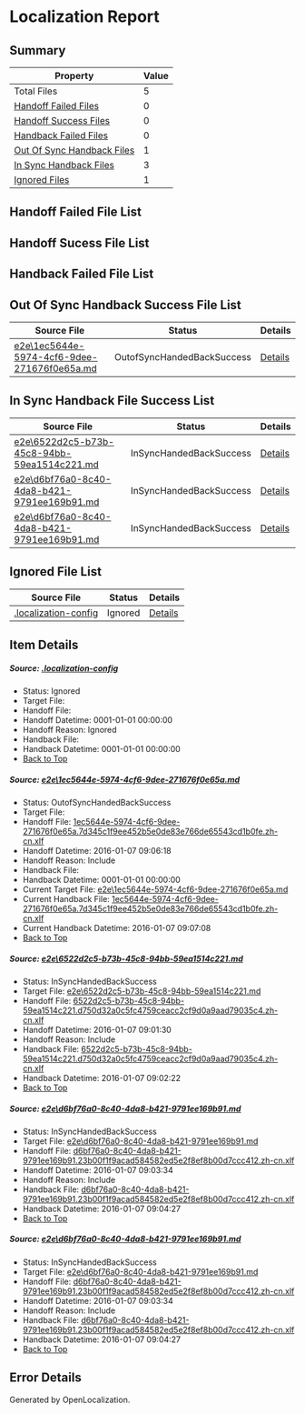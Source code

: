 # <a name='report-top'></a> Localization Report

## Summary
 Property | Value 
 -------- | ----- 
 Total Files | 5
[ Handoff Failed Files ](#handoff-failed-list)| 0
[ Handoff Success Files ](#handoff-success-list)| 0
[ Handback Failed Files ](#handback-failed-list)| 0
[ Out Of Sync Handback Files ](#outofsync-handback-success-list)| 1
[ In Sync Handback Files ](#insync-handback-success-list)| 3
[ Ignored Files ](#ignored-list)| 1

## <a name='handoff-failed-list'></a> Handoff Failed File List

## <a name='handoff-success-list'></a> Handoff Sucess File List

## <a name='handback-failed-list'></a> Handback Failed File List

## <a name='outofsync-handback-success-list'></a> Out Of Sync Handback Success File List
 Source File | Status | Details 
 ----------- | ------ | ------- 
 [e2e\1ec5644e-5974-4cf6-9dee-271676f0e65a.md](https://github.com/OpenLocalizationTest/oltest/blob/1982c51a15ba95cff570db5b36abf20d0031a673/e2e/1ec5644e-5974-4cf6-9dee-271676f0e65a.md) | OutofSyncHandedBackSuccess | [Details](#61d5e6acefa146b083f4994f62ace6e2c0489a071)

## <a name='insync-handback-success-list'></a> In Sync Handback File Success List
 Source File | Status | Details 
 ----------- | ------ | ------- 
 [e2e\6522d2c5-b73b-45c8-94bb-59ea1514c221.md](https://github.com/OpenLocalizationTest/oltest/blob/9ff91771f7fdc097398650227a115a2fb1f6b196/e2e/6522d2c5-b73b-45c8-94bb-59ea1514c221.md) | InSyncHandedBackSuccess | [Details](#88836ee61ae7d2b6647c9f3cd9babb02275186ec2)
 [e2e\d6bf76a0-8c40-4da8-b421-9791ee169b91.md](https://github.com/OpenLocalizationTest/oltest/blob/d4bf1001d48bdbbc398a75371de360a712b50fdd/e2e/d6bf76a0-8c40-4da8-b421-9791ee169b91.md) | InSyncHandedBackSuccess | [Details](#741554517a0c1b2ae3d4b0b60acc8dcb295b5b633)
 [e2e\d6bf76a0-8c40-4da8-b421-9791ee169b91.md](https://github.com/OpenLocalizationTest/oltest/blob/d4bf1001d48bdbbc398a75371de360a712b50fdd/e2e/d6bf76a0-8c40-4da8-b421-9791ee169b91.md) | InSyncHandedBackSuccess | [Details](#741554517a0c1b2ae3d4b0b60acc8dcb295b5b634)

## <a name='ignored-list'></a> Ignored File List
 Source File | Status | Details 
 ----------- | ------ | ------- 
 [.localization-config](https://github.com/OpenLocalizationTest/oltest/blob/1982c51a15ba95cff570db5b36abf20d0031a673/.localization-config) | Ignored | [Details](#e4725be8631cbe979bbe0fa8b97cd75f1fd41d4d0)

## Item Details
##### <a name='e4725be8631cbe979bbe0fa8b97cd75f1fd41d4d0'></a> Source: [.localization-config](https://github.com/OpenLocalizationTest/oltest/blob/1982c51a15ba95cff570db5b36abf20d0031a673/.localization-config)
* Status: Ignored
* Target File: 
* Handoff File: 
* Handoff Datetime: 0001-01-01 00:00:00
* Handoff Reason: Ignored
* Handback File: 
* Handback Datetime: 0001-01-01 00:00:00
* [Back to Top](#report-top)

##### <a name='61d5e6acefa146b083f4994f62ace6e2c0489a071'></a> Source: [e2e\1ec5644e-5974-4cf6-9dee-271676f0e65a.md](https://github.com/OpenLocalizationTest/oltest/blob/1982c51a15ba95cff570db5b36abf20d0031a673/e2e/1ec5644e-5974-4cf6-9dee-271676f0e65a.md)
* Status: OutofSyncHandedBackSuccess
* Target File: 
* Handoff File: [1ec5644e-5974-4cf6-9dee-271676f0e65a.7d345c1f9ee452b5e0de83e766de65543cd1b0fe.zh-cn.xlf](https://github.com/OpenLocalizationTestOrg/olhandoff/blob/b346a2ec779d67ed4e39fea07578ec31c55b4bb0/ol-handoff/OpenLocalizationTestOrg/oltest.zh-cn/yufeih/1ec5644e-5974-4cf6-9dee-271676f0e65a.7d345c1f9ee452b5e0de83e766de65543cd1b0fe.zh-cn.xlf)
* Handoff Datetime: 2016-01-07 09:06:18
* Handoff Reason: Include
* Handback File: 
* Handback Datetime: 0001-01-01 00:00:00
* Current Target File: [e2e\1ec5644e-5974-4cf6-9dee-271676f0e65a.md](https://github.com/OpenLocalizationTestOrg/oltest.zh-cn/blob/a72a0f8358affdc4ffa5f2f9d712273dee97bdaf/e2e/1ec5644e-5974-4cf6-9dee-271676f0e65a.md)
* Current Handback File: [1ec5644e-5974-4cf6-9dee-271676f0e65a.7d345c1f9ee452b5e0de83e766de65543cd1b0fe.zh-cn.xlf](https://github.com/OpenLocalizationTestOrg/olhandback/blob/b25daa6d824ec47fa203be3fc631a2ead1586a08/ol-handback/OpenLocalizationTestOrg/oltest.zh-cn/yufeih/1ec5644e-5974-4cf6-9dee-271676f0e65a.7d345c1f9ee452b5e0de83e766de65543cd1b0fe.zh-cn.xlf)
* Current Handback Datetime: 2016-01-07 09:07:08
* [Back to Top](#report-top)

##### <a name='88836ee61ae7d2b6647c9f3cd9babb02275186ec2'></a> Source: [e2e\6522d2c5-b73b-45c8-94bb-59ea1514c221.md](https://github.com/OpenLocalizationTest/oltest/blob/9ff91771f7fdc097398650227a115a2fb1f6b196/e2e/6522d2c5-b73b-45c8-94bb-59ea1514c221.md)
* Status: InSyncHandedBackSuccess
* Target File: [e2e\6522d2c5-b73b-45c8-94bb-59ea1514c221.md](https://github.com/OpenLocalizationTestOrg/oltest.zh-cn/blob/135319fc0a6005945c1c8f617095fb67b21d98c5/e2e/6522d2c5-b73b-45c8-94bb-59ea1514c221.md)
* Handoff File: [6522d2c5-b73b-45c8-94bb-59ea1514c221.d750d32a0c5fc4759ceacc2cf9d0a9aad79035c4.zh-cn.xlf](https://github.com/OpenLocalizationTestOrg/olhandoff/blob/0d85b60564671d0a4842cc13f17d3de9b31331cb/ol-handoff/OpenLocalizationTestOrg/oltest.zh-cn/yufeih/6522d2c5-b73b-45c8-94bb-59ea1514c221.d750d32a0c5fc4759ceacc2cf9d0a9aad79035c4.zh-cn.xlf)
* Handoff Datetime: 2016-01-07 09:01:30
* Handoff Reason: Include
* Handback File: [6522d2c5-b73b-45c8-94bb-59ea1514c221.d750d32a0c5fc4759ceacc2cf9d0a9aad79035c4.zh-cn.xlf](https://github.com/OpenLocalizationTestOrg/olhandback/blob/84a26c0240e9a2789ccea5720e309e5586f384af/ol-handback/OpenLocalizationTestOrg/oltest.zh-cn/yufeih/6522d2c5-b73b-45c8-94bb-59ea1514c221.d750d32a0c5fc4759ceacc2cf9d0a9aad79035c4.zh-cn.xlf)
* Handback Datetime: 2016-01-07 09:02:22
* [Back to Top](#report-top)

##### <a name='741554517a0c1b2ae3d4b0b60acc8dcb295b5b633'></a> Source: [e2e\d6bf76a0-8c40-4da8-b421-9791ee169b91.md](https://github.com/OpenLocalizationTest/oltest/blob/d4bf1001d48bdbbc398a75371de360a712b50fdd/e2e/d6bf76a0-8c40-4da8-b421-9791ee169b91.md)
* Status: InSyncHandedBackSuccess
* Target File: [e2e\d6bf76a0-8c40-4da8-b421-9791ee169b91.md](https://github.com/OpenLocalizationTestOrg/oltest.zh-cn/blob/2462e04e7bf14b28ad176a93fdcfd5d4e180b709/e2e/d6bf76a0-8c40-4da8-b421-9791ee169b91.md)
* Handoff File: [d6bf76a0-8c40-4da8-b421-9791ee169b91.23b00f1f9acad584582ed5e2f8ef8b00d7ccc412.zh-cn.xlf](https://github.com/OpenLocalizationTestOrg/olhandoff/blob/2bb677d79ccb4513617f7a6ef1d4a45a1f287387/ol-handoff/OpenLocalizationTestOrg/oltest.zh-cn/yufeih/d6bf76a0-8c40-4da8-b421-9791ee169b91.23b00f1f9acad584582ed5e2f8ef8b00d7ccc412.zh-cn.xlf)
* Handoff Datetime: 2016-01-07 09:03:34
* Handoff Reason: Include
* Handback File: [d6bf76a0-8c40-4da8-b421-9791ee169b91.23b00f1f9acad584582ed5e2f8ef8b00d7ccc412.zh-cn.xlf](https://github.com/OpenLocalizationTestOrg/olhandback/blob/15ad8a5a079ebb21ea2da079e7ea4f02e2a3ad0f/ol-handback/OpenLocalizationTestOrg/oltest.zh-cn/yufeih/d6bf76a0-8c40-4da8-b421-9791ee169b91.23b00f1f9acad584582ed5e2f8ef8b00d7ccc412.zh-cn.xlf)
* Handback Datetime: 2016-01-07 09:04:27
* [Back to Top](#report-top)

##### <a name='741554517a0c1b2ae3d4b0b60acc8dcb295b5b634'></a> Source: [e2e\d6bf76a0-8c40-4da8-b421-9791ee169b91.md](https://github.com/OpenLocalizationTest/oltest/blob/d4bf1001d48bdbbc398a75371de360a712b50fdd/e2e/d6bf76a0-8c40-4da8-b421-9791ee169b91.md)
* Status: InSyncHandedBackSuccess
* Target File: [e2e\d6bf76a0-8c40-4da8-b421-9791ee169b91.md](https://github.com/OpenLocalizationTestOrg/oltest.zh-cn/blob/2462e04e7bf14b28ad176a93fdcfd5d4e180b709/e2e/d6bf76a0-8c40-4da8-b421-9791ee169b91.md)
* Handoff File: [d6bf76a0-8c40-4da8-b421-9791ee169b91.23b00f1f9acad584582ed5e2f8ef8b00d7ccc412.zh-cn.xlf](https://github.com/OpenLocalizationTestOrg/olhandoff/blob/2bb677d79ccb4513617f7a6ef1d4a45a1f287387/ol-handoff/OpenLocalizationTestOrg/oltest.zh-cn/yufeih/d6bf76a0-8c40-4da8-b421-9791ee169b91.23b00f1f9acad584582ed5e2f8ef8b00d7ccc412.zh-cn.xlf)
* Handoff Datetime: 2016-01-07 09:03:34
* Handoff Reason: Include
* Handback File: [d6bf76a0-8c40-4da8-b421-9791ee169b91.23b00f1f9acad584582ed5e2f8ef8b00d7ccc412.zh-cn.xlf](https://github.com/OpenLocalizationTestOrg/olhandback/blob/15ad8a5a079ebb21ea2da079e7ea4f02e2a3ad0f/ol-handback/OpenLocalizationTestOrg/oltest.zh-cn/yufeih/d6bf76a0-8c40-4da8-b421-9791ee169b91.23b00f1f9acad584582ed5e2f8ef8b00d7ccc412.zh-cn.xlf)
* Handback Datetime: 2016-01-07 09:04:27
* [Back to Top](#report-top)


## Error Details

Generated by OpenLocalization.
